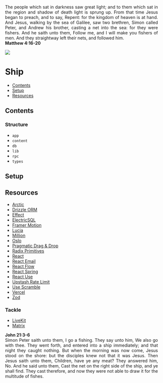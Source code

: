 <p align="justify">
The people which sat in darkness saw great light; and to them which sat in the region and shadow of death light is sprung up. From that time Jesus began to preach, and to say, Repent: for the kingdom of heaven is at hand. And Jesus, walking by the sea of Galilee, saw two brethren, Simon called Peter, and Andrew his brother, casting a net into the sea: for they were fishers. And he saith unto them, Follow me, and I will make you fishers of men. And they straightway left their nets, and followed him.
<br>
<strong>Matthew 4:16-20</strong>
</p>

<picture>
  <source media="(prefers-color-scheme: dark)" srcset="https://ship.kngsthvs.com/header/dark.png">
  <source media="(prefers-color-scheme: light)" srcset="https://ship.kngsthvs.com/hedaer/light.png">
  <img  src="https://ship.kngsthvs.com/header/dark.png">
</picture>

# Ship

- [Contents](#contents)
- [Setup](#setup)
- [Resources](#resources)

## Contents

### Structure

- `app`
- `content`
- `db`
- `lib`
- `rpc`
- `types`

## Setup

## Resources

- [Arctic](https://github.com/pilcrowOnPaper/arctic)
- [Drizzle ORM](https://orm.drizzle.team/)
- [Effect](https://effect.website/)
- [ElectricSQL](https://electric-sql.com/)
- [Framer Motion](https://www.framer.com/motion/)
- [Lucia](https://lucia-auth.com/)
- [Million](https://million.dev/)
- [Oslo](https://github.com/pilcrowOnPaper/oslo)
- [Pragmatic Drag & Drop](https://atlassian.design/components/pragmatic-drag-and-drop)
- [Radix Primitives](https://www.radix-ui.com/primitives)
- [React](https://react.dev/)
- [React Email](https://react.email/docs/introduction)
- [React Flow](https://reactflow.dev/api-reference)
- [React Spring](https://www.react-spring.dev/)
- [React Use](https://github.com/streamich/react-use)
- [Upstash Rate Limit](https://github.com/upstash/ratelimit)
- [Use Scramble](https://github.com/tol-is/use-scramble)
- [Vercel](https://vercel.com/docs)
- [Zod](https://zod.dev/)

### Tackle

- [LiveKit](https://docs.livekit.io/)
- [Matrix](https://github.com/matrix-org/matrix-js-sdk)

<p align="justify">
<strong>John 21:3-6</strong>
<br>
Simon Peter saith unto them, I go a fishing. They say unto him, We also go with thee. They went forth, and entered into a ship immediately; and that night they caught nothing. But when the morning was now come, Jesus stood on the shore: but the disciples knew not that it was Jesus. Then Jesus saith unto them, Children, have ye any meat? They answered him, No. And he said unto them, Cast the net on the right side of the ship, and ye shall find. They cast therefore, and now they were not able to draw it for the multitude of fishes.
</p>
